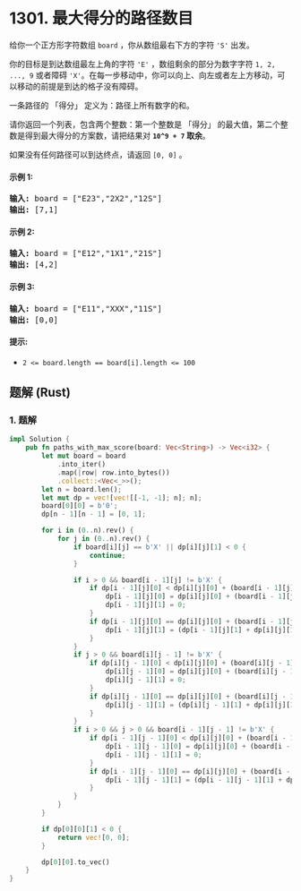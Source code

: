 # 1301. 最大得分的路径数目
给你一个正方形字符数组 `board` ，你从数组最右下方的字符 `'S'` 出发。

你的目标是到达数组最左上角的字符 `'E'` ，数组剩余的部分为数字字符 `1, 2, ..., 9` 或者障碍 `'X'`。在每一步移动中，你可以向上、向左或者左上方移动，可以移动的前提是到达的格子没有障碍。

一条路径的 「得分」 定义为：路径上所有数字的和。

请你返回一个列表，包含两个整数：第一个整数是 「得分」 的最大值，第二个整数是得到最大得分的方案数，请把结果对 **`10^9 + 7` 取余**。

如果没有任何路径可以到达终点，请返回 `[0, 0]` 。

#### 示例 1:
<pre>
<strong>输入:</strong> board = ["E23","2X2","12S"]
<strong>输出:</strong> [7,1]
</pre>

#### 示例 2:
<pre>
<strong>输入:</strong> board = ["E12","1X1","21S"]
<strong>输出:</strong> [4,2]
</pre>

#### 示例 3:
<pre>
<strong>输入:</strong> board = ["E11","XXX","11S"]
<strong>输出:</strong> [0,0]
</pre>

#### 提示:
* `2 <= board.length == board[i].length <= 100`

## 题解 (Rust)

### 1. 题解
```Rust
impl Solution {
    pub fn paths_with_max_score(board: Vec<String>) -> Vec<i32> {
        let mut board = board
            .into_iter()
            .map(|row| row.into_bytes())
            .collect::<Vec<_>>();
        let n = board.len();
        let mut dp = vec![vec![[-1, -1]; n]; n];
        board[0][0] = b'0';
        dp[n - 1][n - 1] = [0, 1];

        for i in (0..n).rev() {
            for j in (0..n).rev() {
                if board[i][j] == b'X' || dp[i][j][1] < 0 {
                    continue;
                }

                if i > 0 && board[i - 1][j] != b'X' {
                    if dp[i - 1][j][0] < dp[i][j][0] + (board[i - 1][j] - b'0') as i32 {
                        dp[i - 1][j][0] = dp[i][j][0] + (board[i - 1][j] - b'0') as i32;
                        dp[i - 1][j][1] = 0;
                    }
                    if dp[i - 1][j][0] == dp[i][j][0] + (board[i - 1][j] - b'0') as i32 {
                        dp[i - 1][j][1] = (dp[i - 1][j][1] + dp[i][j][1]) % 1_000_000_007;
                    }
                }
                if j > 0 && board[i][j - 1] != b'X' {
                    if dp[i][j - 1][0] < dp[i][j][0] + (board[i][j - 1] - b'0') as i32 {
                        dp[i][j - 1][0] = dp[i][j][0] + (board[i][j - 1] - b'0') as i32;
                        dp[i][j - 1][1] = 0;
                    }
                    if dp[i][j - 1][0] == dp[i][j][0] + (board[i][j - 1] - b'0') as i32 {
                        dp[i][j - 1][1] = (dp[i][j - 1][1] + dp[i][j][1]) % 1_000_000_007;
                    }
                }
                if i > 0 && j > 0 && board[i - 1][j - 1] != b'X' {
                    if dp[i - 1][j - 1][0] < dp[i][j][0] + (board[i - 1][j - 1] - b'0') as i32 {
                        dp[i - 1][j - 1][0] = dp[i][j][0] + (board[i - 1][j - 1] - b'0') as i32;
                        dp[i - 1][j - 1][1] = 0;
                    }
                    if dp[i - 1][j - 1][0] == dp[i][j][0] + (board[i - 1][j - 1] - b'0') as i32 {
                        dp[i - 1][j - 1][1] = (dp[i - 1][j - 1][1] + dp[i][j][1]) % 1_000_000_007;
                    }
                }
            }
        }

        if dp[0][0][1] < 0 {
            return vec![0, 0];
        }

        dp[0][0].to_vec()
    }
}
```

